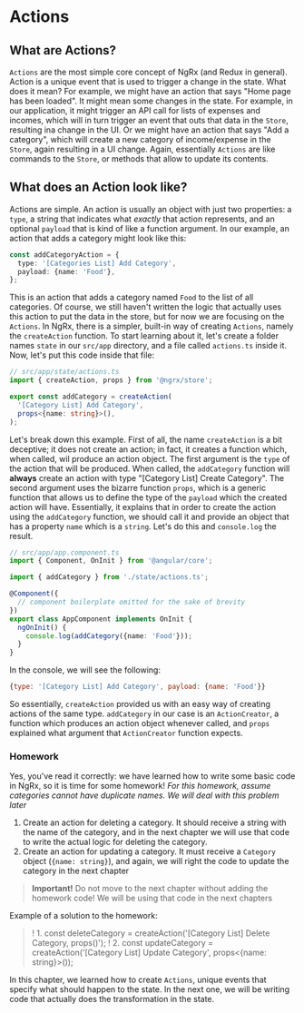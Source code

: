 # Actions

## What are Actions?

`Actions` are the most simple core concept of NgRx (and Redux in general). Action is a unique event that is used to trigger a change in the state. What does it mean? For example, we might have an action that says "Home page has been loaded". It might mean some changes in the state. For example, in our application, it might trigger an API call for lists of expenses and incomes, which will in turn trigger an event that outs that data in the `Store`, resulting ina change in the UI. Or we might have an action that says "Add a category", which will create a new category of income/expense in the `Store`, again resulting in a UI change. Again, essentially `Actions` are like commands to the `Store`, or methods that allow to update its contents. 

## What does an Action look like?

Actions are simple. An action is usually an object with just two properties: a `type`, a string that indicates what *exactly* that action represents, and an optional `payload` that is kind of like a function argument. In our example, an action that adds a category might look like this:

```ts
const addCategoryAction = {
  type: '[Categories List] Add Category',
  payload: {name: 'Food'},
};
```

This is an action that adds a category named `Food` to the list of all categories. Of course, we still haven't written the logic that actually uses this action to put the data in the store, but for now we are focusing on the `Actions`. In NgRx, there is a simpler, built-in way of creating `Actions`, namely the `createAction` function. To start learning about it, let's create a folder names `state` in our `src/app` directory, and a file called `actions.ts` inside it. Now, let's put this code inside that file:

```ts
// src/app/state/actions.ts
import { createAction, props } from '@ngrx/store'; 

export const addCategory = createAction(
  '[Category List] Add Category',
  props<{name: string}>(),
);
```

Let's break down this example. First of all, the name `createAction` is a bit deceptive; it does not create an action; in fact, it creates a function which, when called, wil produce an action object. The first argument is the `type` of the action that will be produced. When called, the `addCategory` function will **always** create an action with type "[Category List] Create Category". The second argument uses the bizarre function `props`, which is a generic function that allows us to define the type of the `payload` which the created action will have. Essentially, it explains that in order to create the action using the `addCategory` function, we should call it and provide an object that has a property `name` which is a `string`. Let's do this and `console.log` the result.

```ts
// src/app/app.component.ts
import { Component, OnInit } from '@angular/core';

import { addCategory } from './state/actions.ts';

@Component({
  // component boilerplate omitted for the sake of brevity
})
export class AppComponent implements OnInit {
  ngOnInit() {
    console.log(addCategory({name: 'Food'}));
  }
} 
```

In the console, we will see the following:

```js
{type: '[Category List] Add Category', payload: {name: 'Food'}}
```

So essentially, `createAction` provided us with an easy way of creating actions of the same type. `addCategory` in our case is an `ActionCreator`, a function which produces an action object whenever called, and `props` explained what argument that `ActionCreator` function expects. 

### Homework

Yes, you've read it correctly: we have learned how to write some basic code in NgRx, so it is time for some homework!
*For this homework, assume categories cannot have duplicate names. We will deal with this problem later*

1. Create an action for deleting a category. It should receive a string with the name of the category, and in the next chapter we will use that code to write the actual logic for deleting the category.
2. Create an action for updating a category. It must receive a `Category` object (`{name: string}`), and again, we will right the code to update the category in the next chapter

> **Important!** Do not move to the next chapter without adding the homework code! We will be using that code in the next chapters

Example of a solution to the homework:

>! 1. const deleteCategory = createAction('[Category List] Delete Category, props<string>()');
>! 2. const updateCategory = createAction('[Category List] Update Category', props<{name: string}>());

In this chapter, we learned how to create `Actions`, unique events that specify what should happen to the state. In the next one, we will be writing code that actually does the transformation in the state.
